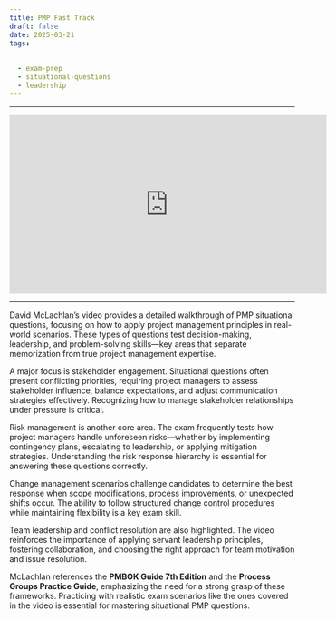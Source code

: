 ```yaml
---
title: PMP Fast Track
draft: false
date: 2025-03-21  
tags:  
    
    
  - exam-prep  
  - situational-questions  
  - leadership  
---
```


---

<div style="text-align: center;">
    <iframe width="560" height="315" src="https://www.youtube.com/embed/eUOJ_yEeyuc" frameborder="0" allowfullscreen></iframe>
</div>

---

David McLachlan’s video provides a detailed walkthrough of PMP situational questions, focusing on how to apply project management principles in real-world scenarios. These types of questions test decision-making, leadership, and problem-solving skills—key areas that separate memorization from true project management expertise.  

A major focus is stakeholder engagement. Situational questions often present conflicting priorities, requiring project managers to assess stakeholder influence, balance expectations, and adjust communication strategies effectively. Recognizing how to manage stakeholder relationships under pressure is critical.  

Risk management is another core area. The exam frequently tests how project managers handle unforeseen risks—whether by implementing contingency plans, escalating to leadership, or applying mitigation strategies. Understanding the risk response hierarchy is essential for answering these questions correctly.  

Change management scenarios challenge candidates to determine the best response when scope modifications, process improvements, or unexpected shifts occur. The ability to follow structured change control procedures while maintaining flexibility is a key exam skill.  

Team leadership and conflict resolution are also highlighted. The video reinforces the importance of applying servant leadership principles, fostering collaboration, and choosing the right approach for team motivation and issue resolution.  

McLachlan references the **PMBOK Guide 7th Edition** and the **Process Groups Practice Guide**, emphasizing the need for a strong grasp of these frameworks. Practicing with realistic exam scenarios like the ones covered in the video is essential for mastering situational PMP questions.  
